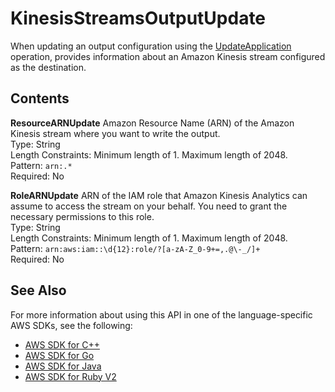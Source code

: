 # KinesisStreamsOutputUpdate<a name="API_KinesisStreamsOutputUpdate"></a>

 When updating an output configuration using the [UpdateApplication](API_UpdateApplication.md) operation, provides information about an Amazon Kinesis stream configured as the destination\. 

## Contents<a name="API_KinesisStreamsOutputUpdate_Contents"></a>

 **ResourceARNUpdate**   <a name="analytics-Type-KinesisStreamsOutputUpdate-ResourceARNUpdate"></a>
Amazon Resource Name \(ARN\) of the Amazon Kinesis stream where you want to write the output\.  
Type: String  
Length Constraints: Minimum length of 1\. Maximum length of 2048\.  
Pattern: `arn:.*`   
Required: No

 **RoleARNUpdate**   <a name="analytics-Type-KinesisStreamsOutputUpdate-RoleARNUpdate"></a>
ARN of the IAM role that Amazon Kinesis Analytics can assume to access the stream on your behalf\. You need to grant the necessary permissions to this role\.  
Type: String  
Length Constraints: Minimum length of 1\. Maximum length of 2048\.  
Pattern: `arn:aws:iam::\d{12}:role/?[a-zA-Z_0-9+=,.@\-_/]+`   
Required: No

## See Also<a name="API_KinesisStreamsOutputUpdate_SeeAlso"></a>

For more information about using this API in one of the language\-specific AWS SDKs, see the following:
+  [AWS SDK for C\+\+](https://docs.aws.amazon.com/goto/SdkForCpp/kinesisanalytics-2015-08-14/KinesisStreamsOutputUpdate) 
+  [AWS SDK for Go](https://docs.aws.amazon.com/goto/SdkForGoV1/kinesisanalytics-2015-08-14/KinesisStreamsOutputUpdate) 
+  [AWS SDK for Java](https://docs.aws.amazon.com/goto/SdkForJava/kinesisanalytics-2015-08-14/KinesisStreamsOutputUpdate) 
+  [AWS SDK for Ruby V2](https://docs.aws.amazon.com/goto/SdkForRubyV2/kinesisanalytics-2015-08-14/KinesisStreamsOutputUpdate) 